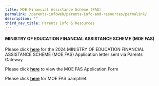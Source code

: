 ```yaml
---
title: MOE Financial Assistance Scheme (FAS)
permalink: /parents-infoweb/parents-info-and-resources/permalink/
description: ""
third_nav_title: Parents Info & Resources
---
```

#### MINISTRY OF EDUCATION FINANCIAL ASSISTANCE SCHEME (MOE FAS)


Please click **[here](/files/letter%20to%20parents%20-%202024%20moe%20fas%20application.pdf)** for the 2024 MINISTRY OF EDUCATION FINANCIAL ASSISTANCE SCHEME (MOE FAS) Application letter sent via Parents Gateway.

Please click **[here](/files/2024%20moe%20fas%20application%20form.pdf)** to view the MOE FAS Application Form

Please click **[here](/files/moe%20fas%20pamphlet%204%20languages.pdf)** for MOE FAS pamphlet.